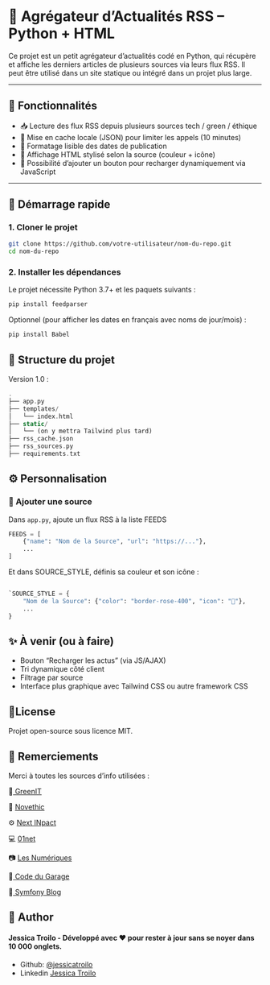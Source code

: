 # 📰 Agrégateur d’Actualités RSS – Python + HTML

Ce projet est un petit agrégateur d’actualités codé en Python, qui récupère et affiche les derniers articles de plusieurs sources via leurs flux RSS. Il peut être utilisé dans un site statique ou intégré dans un projet plus large.

---

## 🔧 Fonctionnalités

- 📥 Lecture des flux RSS depuis plusieurs sources tech / green / éthique
- 🧠 Mise en cache locale (JSON) pour limiter les appels (10 minutes)
- 📅 Formatage lisible des dates de publication
- 🎨 Affichage HTML stylisé selon la source (couleur + icône)
- 🔁 Possibilité d’ajouter un bouton pour recharger dynamiquement via JavaScript

---

## 🚀 Démarrage rapide

### 1. Cloner le projet

```bash
git clone https://github.com/votre-utilisateur/nom-du-repo.git
cd nom-du-repo
````

### 2. Installer les dépendances

Le projet nécessite Python 3.7+ et les paquets suivants :

```bash
pip install feedparser
````

Optionnel (pour afficher les dates en français avec noms de jour/mois) :
```bash
pip install Babel
````

##  📂 Structure du projet

Version 1.0 :
```php
.
├── app.py
├── templates/
│   └── index.html
├── static/
│   └── (on y mettra Tailwind plus tard)
├── rss_cache.json
├── rss_sources.py
├── requirements.txt
````


## ⚙️ Personnalisation
### 🔗 Ajouter une source

Dans ````app.py````, ajoute un flux RSS à la liste FEEDS

```python
FEEDS = [
    {"name": "Nom de la Source", "url": "https://..."},
    ...
]
````

Et dans SOURCE_STYLE, définis sa couleur et son icône :

```python

`SOURCE_STYLE = {
    "Nom de la Source": {"color": "border-rose-400", "icon": "📰"},
    ...
}
```

## ✨ À venir (ou à faire)

-  Bouton “Recharger les actus” (via JS/AJAX) 
-  Tri dynamique côté client 
-  Filtrage par source 
-  Interface plus graphique avec Tailwind CSS ou autre framework CSS  

## 📄License
Projet open-source sous licence MIT. 

## 🙌 Remerciements  
 Merci à toutes les sources d’info utilisées :

🌱[ GreenIT](https://www.greenit.fr/)

📘 [Novethic](https://www.novethic.fr/)

⚙️ [Next INpact](https://www.nextinpact.com/)

💻 [01net](https://www.01net.com/)

📷 [Les Numériques](https://www.lesnumeriques.com/)

🧰[ Code du Garage](https://code-garage.com/)

🧩[ Symfony Blog](https://symfony.com/blog)



## 🌱 Author
#### Jessica Troilo - Développé avec ❤️ pour rester à jour sans se noyer dans 10 000 onglets.
- Github: [@jessicatroilo](https://github.com/jessicatroilo)
- Linkedin [Jessica Troilo](www.linkedin.com/in/jessica-troilo-dev)
